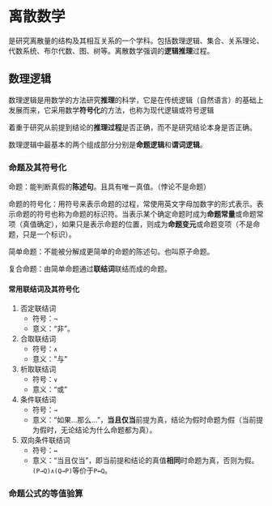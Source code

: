 # 离散数学
是研究离散量的结构及其相互关系的一个学科。包括数理逻辑、集合、关系理论、代数系统、布尔代数、图、树等。离散数学强调的**逻辑推理**过程。

## 数理逻辑
数理逻辑是用数学的方法研究**推理**的科学，它是在传统逻辑（自然语言）的基础上发展而来，它采用数学**符号化**的方法，也称为现代逻辑或符号逻辑

着重于研究从前提到结论的**推理过程**是否正确，而不是研究结论本身是否正确。

数理逻辑中最基本的两个组成部分分别是**命题逻辑**和**谓词逻辑**。

### 命题及其符号化

命题：能判断真假的**陈述句**。且具有唯一真值。（悖论不是命题）

命题的符号化：用符号来表示命题的过程，常使用英文字母加数字的形式表示。表示命题的符号也称为命题的标识符。当表示某个确定命题时成为**命题常量**或命题常项（真值确定），如果只是表示命题的位置，则成为**命题变元**或命题变项（不是命题，只是一个标识）。

简单命题：不能被分解成更简单的命题的陈述句。也叫原子命题。

复合命题：由简单命题通过**联结词**联结而成的命题。

#### 常用联结词及其符号化
1. 否定联结词
   - 符号：`¬`
   - 意义：“非”。
2. 合取联结词
   - 符号：`∧`
   - 意义："与"
3. 析取联结词
   - 符号：`∨`
   - 意义：“或”
4. 条件联结词
   - 符号：`→`
   - 意义：“如果...那么...”，**当且仅当**前提为真，结论为假时命题为假（当前提为假时，无论结论为什么命题都为真）。
5. 双向条件联结词
   - 符号：`↔`
   - 意义：“当且仅当”，即当前提和结论的真值**相同**时命题为真，否则为假。`(P→Q)∧(Q→P)`等价于`P↔Q`。


### 命题公式的等值验算

